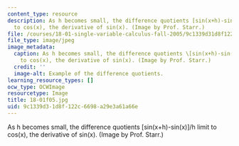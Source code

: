 ```yaml
---
content_type: resource
description: As h becomes small, the difference quotients [sin(x+h)-sin(x)]/h limit
  to cos(x), the derivative of sin(x). (Image by Prof. Starr.)
file: /courses/18-01-single-variable-calculus-fall-2005/9c1339d31d8f122c6698a29e3a61a66e_18-01f05.jpg
file_type: image/jpeg
image_metadata:
  caption: As h becomes small, the difference quotients \[sin(x+h)-sin(x)\]/h limit
    to cos(x), the derivative of sin(x). (Image by Prof. Starr.)
  credit: ''
  image-alt: Example of the difference quotients.
learning_resource_types: []
ocw_type: OCWImage
resourcetype: Image
title: 18-01f05.jpg
uid: 9c1339d3-1d8f-122c-6698-a29e3a61a66e
---
```

As h becomes small, the difference quotients [sin(x+h)-sin(x)]/h limit to cos(x), the derivative of sin(x). (Image by Prof. Starr.)

